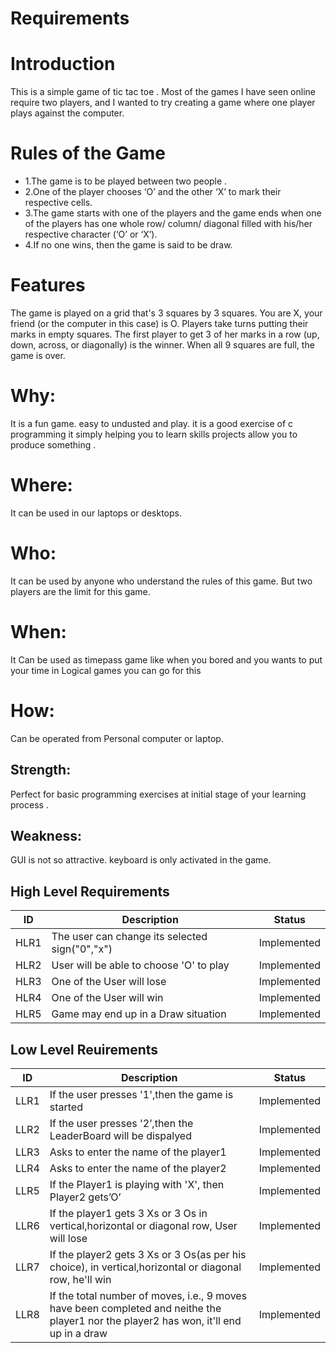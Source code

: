 # Requirements
# Introduction
This is a simple game of tic tac toe . Most of the games I have seen online require two players, and I wanted to try creating a game where one player plays against the computer.
# Rules of the Game
- 1.The game is to be played between two people .
- 2.One of the player chooses ‘O’ and the other ‘X’ to mark their respective cells.
- 3.The game starts with one of the players and the game ends when one of the players has one whole row/ column/ diagonal filled with his/her respective character (‘O’ or ‘X’).
- 4.If no one wins, then the game is said to be draw.

# Features
The game is played on a grid that's 3 squares by 3 squares. You are X, your friend (or the computer in this case) is O. Players take turns putting their marks in empty squares. The first player to get 3 of her marks in a row (up, down, across, or diagonally) is the winner. When all 9 squares are full, the game is over.

# Why:
It is a fun game. easy to undusted and play.
it is a good exercise of c programming it simply helping you to learn skills projects allow you to produce something .
# Where:
It can be used in our laptops or desktops.
# Who:
It can be used by anyone who understand the rules of this game.
But two players are the limit for this game.
# When:
It Can be used as timepass game like when you bored and you wants to put your time in Logical games you can go for this

# How:
Can be operated from Personal computer or laptop.

## Strength:
Perfect for basic programming exercises at initial stage of your learning process .
## Weakness:
GUI is not so attractive.
keyboard is only activated in the game.
## High Level Requirements
|  ID	 | Description	                                  |Status      |
|------|------------------------------------------------|------------|
|HLR1  | The user can change its selected sign("0","x")	|Implemented |
|HLR2  |	User will be able to choose 'O' to play       |Implemented |
|HLR3  |	One of the User will lose	                    |Implemented |
|HLR4  |	One of the User will win                	    |Implemented |
|HLR5  |	Game may end up in a Draw situation	          |Implemented |

## Low Level Reuirements
|ID	    | Description	                 | Status      |
|-------|------------------------------|-------------|
|LLR1	  |If the user presses '1',then the game is started |Implemented |
|LLR2	  |If the user presses '2’,then  the LeaderBoard will be dispalyed |Implemented |
|LLR3	  |Asks to enter the name of the player1	|Implemented |
|LLR4	  |Asks to enter the name of the player2	|Implemented |
|LLR5	  |If the Player1 is playing with 'X', then Player2 gets’O’	|Implemented |
|LLR6   |If the player1 gets 3 Xs or 3 Os in vertical,horizontal or diagonal row, User will lose	|Implemented |
|LLR7	  |If the player2 gets 3 Xs or 3 Os(as per his choice), in vertical,horizontal or diagonal row, he'll win	|Implemented |
|LLR8   |If the total number of moves, i.e., 9 moves have been completed and neithe the player1 nor the player2 has won, it'll end up in a draw	|Implemented |

